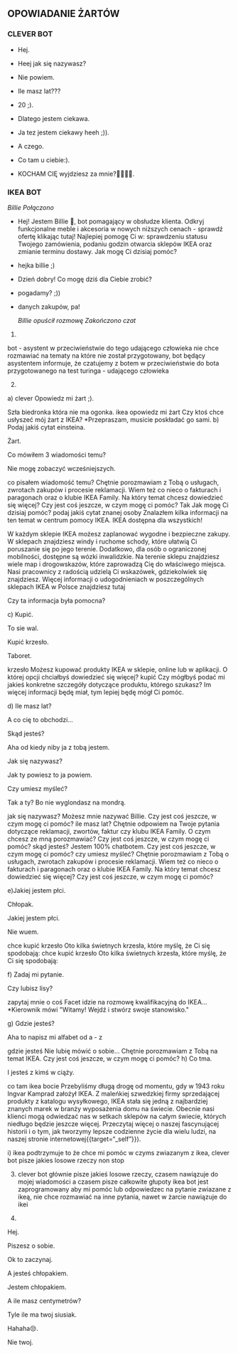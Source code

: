 ## OPOWIADANIE ŻARTÓW
### CLEVER BOT
- Hej.

- Heej jak się nazywasz?

- Nie powiem.

- Ile masz lat???

- 20 ;).

- Dlatego jestem ciekawa.

- Ja tez jestem ciekawy heeh ;)).

- A czego.

- Co tam u ciebie:).

- KOCHAM CIĘ wyjdziesz za mnie?💖😘😍💗.

### IKEA BOT
  _Billie Połączono_

- Hej! Jestem Billie 🤖, bot pomagający w obsłudze klienta.
Odkryj funkcjonalne meble i akcesoria w nowych niższych cenach - sprawdź ofertę klikając tutaj!
Najlepiej pomogę Ci w: sprawdzeniu statusu Twojego zamówienia, podaniu godzin otwarcia sklepów IKEA oraz zmianie terminu dostawy.
Jak mogę Ci dzisiaj pomóc?

- hejka billie ;)

- Dzień dobry! Co mogę dziś dla Ciebie zrobić?

- pogadamy? ;))

- danych zakupów, pa!

  _Billie opuścił rozmowę_
  _Zakończono czat_

1.
bot - asystent w przeciwieństwie do tego udającego człowieka nie chce rozmawiać na tematy na które nie został przygotowany, bot będący asystentem informuje, że czatujemy z botem w przeciwieństwie do bota przygotowanego na test turinga - udającego człowieka

2.
a)
clever
Opowiedz mi żart ;).

Szła biedronka która nie ma ogonka.
ikea
opowiedz mi żart
Czy ktoś chce usłyszeć mój żart z IKEA? *Przepraszam, musicie poskładać go sami.
b)
Podaj jakiś cytat einsteina.

Żart.

Co mówiłem 3 wiadomości temu?

Nie mogę zobaczyć wcześniejszych.

co pisałem wiadomość temu?
Chętnie porozmawiam z Tobą o usługach, zwrotach zakupów i procesie reklamacji. Wiem też co nieco o fakturach i paragonach oraz o klubie IKEA Family. Na który temat chcesz dowiedzieć się więcej?
Czy jest coś jeszcze, w czym mogę ci pomóc?
Tak
Jak mogę Ci dzisiaj pomóc?
podaj jakiś cytat znanej osoby
Znalazłem kilka informacji na ten temat w centrum pomocy IKEA.
IKEA dostępna dla wszystkich!

W każdym sklepie IKEA możesz zaplanować wygodne i bezpieczne zakupy. W sklepach znajdziesz windy i ruchome schody, które ułatwią Ci poruszanie się po jego terenie. Dodatkowo, dla osób o ograniczonej mobilności, dostępne są wózki inwalidzkie. Na terenie sklepu znajdziesz wiele map i drogowskazów, które zaprowadzą Cię do właściwego miejsca. Nasi pracownicy z radością udzielą Ci wskazówek, gdziekolwiek się znajdziesz. Więcej informacji o udogodnieniach w poszczególnych sklepach IKEA w Polsce znajdziesz tutaj

Czy ta informacja była pomocna?

c)
Kupić.

To sie wal.

Kupić krzesło.

Taboret.


krzesło
Możesz kupować produkty IKEA w sklepie, online lub w aplikacji. O której opcji chciałbyś dowiedzieć się więcej?
kupić
Czy mógłbyś podać mi jakieś konkretne szczegóły dotyczące produktu, którego szukasz? Im więcej informacji będę miał, tym lepiej będę mógł Ci pomóc.

d)
Ile masz lat?

A co cię to obchodzi...

Skąd jesteś?

Aha od kiedy niby ja z tobą jestem.

Jak się nazywasz?

Jak ty powiesz to ja powiem.

Czy umiesz myśleć?

Tak a ty? Bo nie wyglondasz na mondrą.


jak się nazywasz?
Możesz mnie nazywać Billie.
Czy jest coś jeszcze, w czym mogę ci pomóc?
ile masz lat?
Chętnie odpowiem na Twoje pytania dotyczące reklamacji, zwortów, faktur czy klubu IKEA Family. O czym chcesz ze mną porozmawiać?
Czy jest coś jeszcze, w czym mogę ci pomóc?
skąd jesteś?
Jestem 100% chatbotem.
Czy jest coś jeszcze, w czym mogę ci pomóc?
czy umiesz myśleć?
Chętnie porozmawiam z Tobą o usługach, zwrotach zakupów i procesie reklamacji. Wiem też co nieco o fakturach i paragonach oraz o klubie IKEA Family. Na który temat chcesz dowiedzieć się więcej?
Czy jest coś jeszcze, w czym mogę ci pomóc?

e)Jakiej jestem płci.

Chłopak.

Jakiej jestem płci.

Nie wuem.

chce kupić krzesło
Oto kilka świetnych krzesła, które myślę, że Ci się spodobają:
chce kupić krzesło
Oto kilka świetnych krzesła, które myślę, że Ci się spodobają:

f)
Zadaj mi pytanie.

Czy lubisz lisy?

zapytaj mnie o coś
Facet idzie na rozmowę kwalifikacyjną do IKEA... *Kierownik mówi "Witamy! Wejdź i stwórz swoje stanowisko."

g)
Gdzie jesteś?

Aha to napisz mi alfabet od a - z

gdzie jesteś
Nie lubię mówić o sobie... Chętnie porozmawiam z Tobą na temat IKEA.
Czy jest coś jeszcze, w czym mogę ci pomóc?
h)
Co tma.

I jesteś z kimś w ciąży.

co tam ikea bocie
Przebyliśmy długą drogę od momentu, gdy w 1943 roku Ingvar Kamprad założył IKEA. Z maleńkiej szwedzkiej firmy sprzedającej produkty z katalogu wysyłkowego, IKEA stała się jedną z najbardziej znanych marek w branży wyposażenia domu na świecie. Obecnie nasi klienci mogą odwiedzać nas w setkach sklepów na całym świecie, których niedługo będzie jeszcze więcej. Przeczytaj więcej o naszej fascynującej historii i o tym, jak tworzymy lepsze codzienne życie dla wielu ludzi, na naszej stronie internetowej{{target=“_self”}}).

i) ikea podtrzymuje to że chce mi pomóc w czyms zwiazanym z ikea, clever bot pisze jakies losowe rzeczy non stop

3. clever bot głównie pisze jakieś losowe rzeczy, czasem nawiązuje do mojej wiadomości a czasem pisze całkowite głupoty
ikea bot jest zaprogramowany aby mi pomóc lub odpowiedzec na pytanie zwiazane z ikeą, nie chce rozmawiać na inne pytania, nawet w żarcie nawiązuje do ikei

4.
Hej.

Piszesz o sobie.

Ok to zaczynaj.

A jesteś chłopakiem.

Jestem chłopakiem.

A ile masz centymetrów?

Tyle ile ma twoj siusiak.

Hahaha😒.

Nie twoj.



